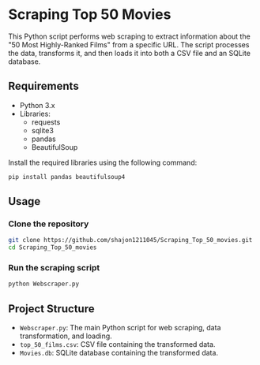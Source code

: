 # Scraping Top 50 Movies

This Python script performs web scraping to extract information about the "50 Most Highly-Ranked Films" from a specific URL. The script processes the data, transforms it, and then loads it into both a CSV file and an SQLite database.

## Requirements

- Python 3.x
- Libraries:
  - requests
  - sqlite3
  - pandas
  - BeautifulSoup

Install the required libraries using the following command:

```bash
pip install pandas beautifulsoup4
```

## Usage
### Clone the repository  
```bash
git clone https://github.com/shajon1211045/Scraping_Top_50_movies.git  
cd Scraping_Top_50_movies
```
### Run the scraping script  
```bash
python Webscraper.py
```  
## Project Structure

- `Webscraper.py`: The main Python script for web scraping, data transformation, and loading.
- `top_50_films.csv`: CSV file containing the transformed data.
- `Movies.db`: SQLite database containing the transformed data.

